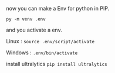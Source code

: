now you can make a Env for python in PIP.

`py -m venv .env`

and you activate a env.

Linux :
`source .env/script/activate`

Windows :
`.env/bin/activate`

install ultralytics
`pip install ultralytics`